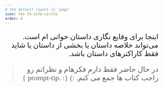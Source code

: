 ```yaml
---
# the default layout is 'page'
icon: fas fa-info-circle
order: 4
---
```


<style type="text/css">
 @font-face {
  font-family: 'Roya';
  src: url('../../roya.ttf');
}
  
p {
    font-family: Roya; 
    direction: rtl;
    font-size:24px;
}
</style>

 اینجا برای وقایع نگاری داستان خوانی ام است. می‌تواند خلاصه داستان یا بخشی از داستان یا شاید فقط کاراکترهای داستان باشد.

> در حال حاضر فقط دارم فکرهام و نظراتم رو راجب کتاب ها جمع می کنم. :)
{: .prompt-tip }
